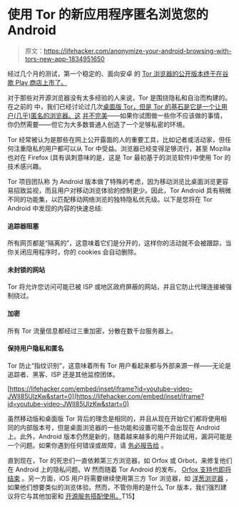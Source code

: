 # 使用 Tor 的新应用程序匿名浏览您的 Android

> 原文：<https://lifehacker.com/anonymize-your-android-browsing-with-tors-new-app-1834951650>

经过几个月的测试，第一个稳定的、面向安卓 的 [Tor 浏览器的公开版本终于在谷歌 Play 商店上市了。](https://play.google.com/store/apps/details?id=org.torproject.torbrowser) 



对于那些对开源浏览器没有太多经验的人来说，Tor 是围绕隐私和自治而构建的。在之前的 中，我们已经讨论过几次[桌面版 Tor](https://lifehacker.com/the-best-privacy-and-security-focused-web-browsers-1672758270)[，但是 Tor 的基石是它是一个让用户(几乎)匿名的浏览器。这](https://lifehacker.com/how-to-anonymize-your-browsing-with-a-tor-powered-raspb-1793869805) [并不完美](https://2019.www.torproject.org/docs/faq.html.en#AmITotallyAnonymous)——如果你试图做一些你不应该做的事情，你仍然需要——但它为大多数普通人创造了一个足够私密的环境。

Tor 经常被认为是那些在网上公开露面的人的重要工具，比如记者或活动家，但任何注重隐私的用户都可以从 Tor 中受益。浏览器已经变得足够流行，甚至 Mozilla 也对在 Firefox (具有讽刺意味的是，这是 Tor 最初基于的浏览软件)中使用 Tor 的技术感兴趣。

Tor 项目团队称 为 Android 版本做了特殊的考虑，因为移动浏览比桌面浏览更容易招致监视，而且用户对移动浏览体验的控制更少。因此，Tor Android 具有稍微不同的功能集，以匹配移动网络浏览的独特隐私优先级。以下是您将在 Tor Android 中发现的内容的快速总结:

#### **追踪器阻塞**

所有网页都是“隔离的”，这意味着它们是分开的，这样你的活动就不会被跟踪，当你关闭应用程序时，你的 cookies 会自动删除。

#### **未封锁的网站**

Tor 将允许您访问可能已被 ISP 或地区政府屏蔽的网站，并且它防止代理连接被强制绕过。

#### **加密**

所有 Tor 流量信息都经过三重加密，分散在数千台服务器上。

#### **保持用户隐私和匿名**

Tor 防止“指纹识别”，这意味着所有 Tor 用户看起来都与外部来源一样——无论是追踪者、黑客、ISP 还是其他监控团体。

 [https://lifehacker.com/embed/inset/iframe?id=youtube-video-JWII85UlzKw&start=0](https://lifehacker.com/embed/inset/iframe?id=youtube-video-JWII85UlzKw&start=0) 

虽然移动版和桌面版 Tor 背后的理念是相同的，并且从现在开始它们都将使用相同的内部版本号，但是桌面浏览器的一些功能和设置可能不会出现在 Android 上。此外，Android 版本仍然是新的，随着越来越多的用户开始试用，漏洞可能是一个问题。如果你遇到任何错误或故障，请 [务必报告给](https://trac.torproject.org/projects/tor/wiki/doc/community/HowToReportBugFeedback) 。

直到现在，Tor 的死忠们一直依赖第三方浏览器，如 Orfox 或 Orbot，来修复他们在 Android 上的隐私问题。W 然而随着 Tor Android 的发布， [Orfox 支持也即将结束](https://guardianproject.info/apps/orfox/) 。另一方面，iOS 用户将需要继续使用第三方 Tor 浏览器，如 [洋葱浏览器](https://itunes.apple.com/us/app/onion-browser/id519296448?mt=8) ，如果他们想要类似的浏览体验。然而，不管你用的是什么 Tor 版本，我们强烈建议将它与其他加密和 [开源服务搭配使用。](https://lifehacker.com/the-best-competitors-to-every-first-party-google-app-an-1834172092)T15】